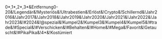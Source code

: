 0*,1*,2*,3*&Entfernung0-20&!Legendär&!Mysteriös&!Ultrabestien&!Erlöst&!Crypto&!Schillernd&!Jahr2016&!Jahr2017&!Jahr2018&!Jahr2019&!Jahr2020&!Jahr2021&!Jahr2022&!Jahr2023&!#2024&!@spezial&!Kumpel2&!Kumpel3&!Kumpel4&!Kumpel5&!#trade&!#Special&!#Verschicken&!#Behalten&!#Home&!#Mega&!Favorit&!Getauscht&!#PikaPika&!4*&!Kostümiert